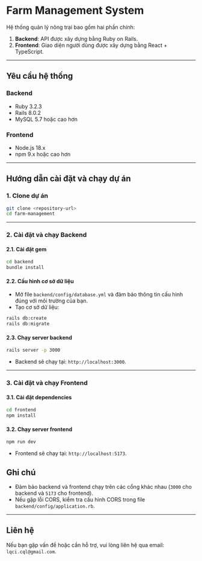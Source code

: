 # Farm Management System

Hệ thống quản lý nông trại bao gồm hai phần chính:
1. **Backend**: API được xây dựng bằng Ruby on Rails.
2. **Frontend**: Giao diện người dùng được xây dựng bằng React + TypeScript.

---

## Yêu cầu hệ thống

### Backend
- Ruby 3.2.3
- Rails 8.0.2
- MySQL 5.7 hoặc cao hơn

### Frontend
- Node.js 18.x
- npm 9.x hoặc cao hơn

---

## Hướng dẫn cài đặt và chạy dự án

### 1. Clone dự án
```bash
git clone <repository-url>
cd farm-management
```

---

### 2. Cài đặt và chạy **Backend**

#### 2.1. Cài đặt gem
```bash
cd backend
bundle install
```

#### 2.2. Cấu hình cơ sở dữ liệu
- Mở file `backend/config/database.yml` và đảm bảo thông tin cấu hình đúng với môi trường của bạn.
- Tạo cơ sở dữ liệu:
```bash
rails db:create
rails db:migrate
```

#### 2.3. Chạy server backend
```bash
rails server -p 3000
```
- Backend sẽ chạy tại: `http://localhost:3000`.

---

### 3. Cài đặt và chạy **Frontend**

#### 3.1. Cài đặt dependencies
```bash
cd frontend
npm install
```

#### 3.2. Chạy server frontend
```bash
npm run dev
```
- Frontend sẽ chạy tại: `http://localhost:5173`.

## Ghi chú
- Đảm bảo backend và frontend chạy trên các cổng khác nhau (`3000` cho backend và `5173` cho frontend).
- Nếu gặp lỗi CORS, kiểm tra cấu hình CORS trong file `backend/config/application.rb`.

---

## Liên hệ
Nếu bạn gặp vấn đề hoặc cần hỗ trợ, vui lòng liên hệ qua email: `lqci.cql@gmail.com`.
